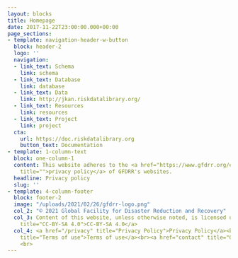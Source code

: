 ```yaml
---
layout: blocks
title: Homepage
date: 2017-11-22T23:00:00.000+00:00
page_sections:
- template: navigation-header-w-button
  block: header-2
  logo: ''
  navigation:
  - link_text: Schema
    link: schema
  - link_text: Database
    link: database
  - link_text: Data
    link: http://jkan.riskdatalibrary.org/
  - link_text: Resources
    link: resources
  - link_text: Project
    link: project
  cta:
    url: https://doc.riskdatalibrary.org
    button_text: Documentation
- template: 1-column-text
  block: one-column-1
  content: This website adheres to the <a href="https://www.gfdrr.org/en/privacy-policy"
    title="">privacy policy</a> of GFDRR's websites.
  headline: Privacy policy
  slug: ''
- template: 4-column-footer
  block: footer-2
  image: "/uploads/2021/02/26/gfdrr-logo.png"
  col_2: "© 2021 Global Facility for Disaster Reduction and Recovery"
  col_3: Content of this website, unless otherwise noted, is licensed under <a href="https://creativecommons.org/licenses/by-sa/4.0/legalcode"
    title="CC-BY-SA 4.0">CC-BY-SA 4.0</a>
  col_4: <a href="/privacy" title="Privacy Policy">Privacy Policy</a><br><a href="/terms"
    title="Terms of use">Terms of use</a><br><a href="contact" title="Contact">Contact</a>
    <br>
---
```


